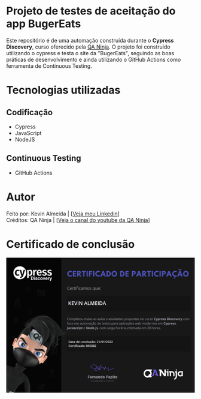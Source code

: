 # Projeto de testes de aceitação do app BugerEats

Este repositório é de uma automação construída durante o **Cypress Discovery**, curso oferecido pela [QA Ninja]("https://qaninja.academy" "Site da QA Ninja"). O projeto foi construído utilizando o cypress e testa o site da "BugerEats", seguindo as boas práticas de desenvolvimento e ainda utilizando o GitHub Actions como ferramenta de Continuous Testing.



# Tecnologias utilizadas
## Codificação
- Cypress
- JavaScript
- NodeJS
## Continuous Testing
- GitHub Actions


# Autor

Feito por: Kevin Almeida | [<a href="https://www.linkedin.com/in/kevin-almeida-desenvolvedor/">Veja meu Linkedin</a>]
<br>
Créditos: QA Ninja | [<a href="https://www.youtube.com/qaninja">Veja o canal do youtube da QA Ninja</a>]

# Certificado de conclusão
![Certificado](certificate-cypress-qaninja.png)
